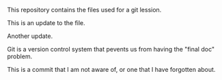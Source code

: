 This repository contains the files used for a git lession.

This is an update to the file.

Another update.

Git is a version control system that pevents us from having the "final doc" problem.

This is a commit that I am not aware of, or one that I have forgotten about.
